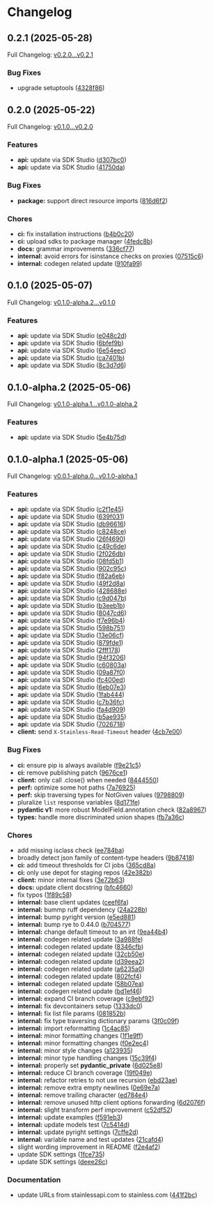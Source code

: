 # Changelog

## 0.2.1 (2025-05-28)

Full Changelog: [v0.2.0...v0.2.1](https://github.com/patronus-ai/patronus-api-python/compare/v0.2.0...v0.2.1)

### Bug Fixes

* upgrade setuptools ([4328f86](https://github.com/patronus-ai/patronus-api-python/commit/4328f8611a91f78bdbbcff212ddbec642e7447ad))

## 0.2.0 (2025-05-22)

Full Changelog: [v0.1.0...v0.2.0](https://github.com/patronus-ai/patronus-api-python/compare/v0.1.0...v0.2.0)

### Features

* **api:** update via SDK Studio ([d307bc0](https://github.com/patronus-ai/patronus-api-python/commit/d307bc0fdb7b811f41e5a7150ade8d43187834c9))
* **api:** update via SDK Studio ([41750da](https://github.com/patronus-ai/patronus-api-python/commit/41750da95e244542e211af7a3b67d92419460c37))


### Bug Fixes

* **package:** support direct resource imports ([816d6f2](https://github.com/patronus-ai/patronus-api-python/commit/816d6f2db8c19e74c8465cedd1dcf3693d9e7790))


### Chores

* **ci:** fix installation instructions ([b4b0c20](https://github.com/patronus-ai/patronus-api-python/commit/b4b0c201f162d092eee5d487d7ac436117b5367f))
* **ci:** upload sdks to package manager ([4fedc8b](https://github.com/patronus-ai/patronus-api-python/commit/4fedc8b9cfc1b183958f3a0ca981482139dc4cfa))
* **docs:** grammar improvements ([336cf77](https://github.com/patronus-ai/patronus-api-python/commit/336cf7783b3a9bb366078afec07d3bc18d50084a))
* **internal:** avoid errors for isinstance checks on proxies ([07515c6](https://github.com/patronus-ai/patronus-api-python/commit/07515c6d9a2f1984fac919ac84f6657e08f2c97b))
* **internal:** codegen related update ([910fa99](https://github.com/patronus-ai/patronus-api-python/commit/910fa9973ed67d0a6104f126db237ecb76b2d7ae))

## 0.1.0 (2025-05-07)

Full Changelog: [v0.1.0-alpha.2...v0.1.0](https://github.com/patronus-ai/patronus-api-python/compare/v0.1.0-alpha.2...v0.1.0)

### Features

* **api:** update via SDK Studio ([e048c2d](https://github.com/patronus-ai/patronus-api-python/commit/e048c2dd91616943b77d694eaf58ca3a69d8f0ec))
* **api:** update via SDK Studio ([6bfef9b](https://github.com/patronus-ai/patronus-api-python/commit/6bfef9b7d83cd2ce234ffc684ba46c4c5c876d5f))
* **api:** update via SDK Studio ([6e54eec](https://github.com/patronus-ai/patronus-api-python/commit/6e54eecb248d8563655d9c145cf50ad7c20aa183))
* **api:** update via SDK Studio ([ca7401b](https://github.com/patronus-ai/patronus-api-python/commit/ca7401b8c3e95e4135a7ecc0e8b945ea7864fba4))
* **api:** update via SDK Studio ([8c3d7d6](https://github.com/patronus-ai/patronus-api-python/commit/8c3d7d632f0490d6d7148b6ab48395ea7d4bcf9a))

## 0.1.0-alpha.2 (2025-05-06)

Full Changelog: [v0.1.0-alpha.1...v0.1.0-alpha.2](https://github.com/patronus-ai/patronus-api-python/compare/v0.1.0-alpha.1...v0.1.0-alpha.2)

### Features

* **api:** update via SDK Studio ([5e4b75d](https://github.com/patronus-ai/patronus-api-python/commit/5e4b75d185fa2018e0dcaaadd046fe4a10b93eb6))

## 0.1.0-alpha.1 (2025-05-06)

Full Changelog: [v0.0.1-alpha.0...v0.1.0-alpha.1](https://github.com/patronus-ai/patronus-api-python/compare/v0.0.1-alpha.0...v0.1.0-alpha.1)

### Features

* **api:** update via SDK Studio ([c2f1e45](https://github.com/patronus-ai/patronus-api-python/commit/c2f1e456cc4e82200819a5a07595272d2cad93f8))
* **api:** update via SDK Studio ([639f031](https://github.com/patronus-ai/patronus-api-python/commit/639f0315f7edc0d5794abde3835ab0941854340f))
* **api:** update via SDK Studio ([db96616](https://github.com/patronus-ai/patronus-api-python/commit/db96616ffbdbbeeeb5b25bf14d997044cba62625))
* **api:** update via SDK Studio ([c8248ce](https://github.com/patronus-ai/patronus-api-python/commit/c8248ce7cc166aa5510cd4feabaf0293158b1d6f))
* **api:** update via SDK Studio ([26f4690](https://github.com/patronus-ai/patronus-api-python/commit/26f4690b3b6c5662636190baaa9c9f7a6167efec))
* **api:** update via SDK Studio ([c49c6de](https://github.com/patronus-ai/patronus-api-python/commit/c49c6de9c8b084dddb37e6ae73867b82025aa42d))
* **api:** update via SDK Studio ([2f026db](https://github.com/patronus-ai/patronus-api-python/commit/2f026db744ce0b68fe96f3140501fc64f8059d41))
* **api:** update via SDK Studio ([08fd5b1](https://github.com/patronus-ai/patronus-api-python/commit/08fd5b1355cfa87ed52b6078a6ba8feeeff16d55))
* **api:** update via SDK Studio ([902c95c](https://github.com/patronus-ai/patronus-api-python/commit/902c95c55ee13338a773120fcf8652155182330d))
* **api:** update via SDK Studio ([f82a6eb](https://github.com/patronus-ai/patronus-api-python/commit/f82a6ebc9e3b0154324161ae3fd7b3efd143ef49))
* **api:** update via SDK Studio ([49f2d8a](https://github.com/patronus-ai/patronus-api-python/commit/49f2d8a0ad43e897c3c665c727d8e82da460259e))
* **api:** update via SDK Studio ([428688e](https://github.com/patronus-ai/patronus-api-python/commit/428688e1ba7f195920ad8ab8dfcd18ee1518ca12))
* **api:** update via SDK Studio ([c9d047b](https://github.com/patronus-ai/patronus-api-python/commit/c9d047bcb9ff3fc10636ca3e1fd3991f01b67429))
* **api:** update via SDK Studio ([b3eeb1b](https://github.com/patronus-ai/patronus-api-python/commit/b3eeb1b5bb528bb2350b68eb1e81f1ff6d77bd8b))
* **api:** update via SDK Studio ([8047cd6](https://github.com/patronus-ai/patronus-api-python/commit/8047cd688951fec546fec4b9219c26890939e0cf))
* **api:** update via SDK Studio ([f7e96b4](https://github.com/patronus-ai/patronus-api-python/commit/f7e96b400343782f3ca61748a021066f2c5361ce))
* **api:** update via SDK Studio ([598b751](https://github.com/patronus-ai/patronus-api-python/commit/598b751ce45f942c7d5651144f56d9892fa1fb3d))
* **api:** update via SDK Studio ([13e06cf](https://github.com/patronus-ai/patronus-api-python/commit/13e06cfab14ee960c9cfcbba1ce23969d3343ceb))
* **api:** update via SDK Studio ([879fde1](https://github.com/patronus-ai/patronus-api-python/commit/879fde16f4f301883c27e5c1c48ab0420631b8bd))
* **api:** update via SDK Studio ([2fff178](https://github.com/patronus-ai/patronus-api-python/commit/2fff1789d87b0650c377df59d001e5e3d0b55e1f))
* **api:** update via SDK Studio ([94f3206](https://github.com/patronus-ai/patronus-api-python/commit/94f320667f92038196a3c991d17d13d984e8b138))
* **api:** update via SDK Studio ([c60803a](https://github.com/patronus-ai/patronus-api-python/commit/c60803ac026fddf81ff87f5f4ee24e7d8baa10f3))
* **api:** update via SDK Studio ([09a87f0](https://github.com/patronus-ai/patronus-api-python/commit/09a87f09bdd3292015121071891cf9e47dfc5ad1))
* **api:** update via SDK Studio ([fc400ed](https://github.com/patronus-ai/patronus-api-python/commit/fc400edd62565ba98fa79f09cbdcb955853b1c71))
* **api:** update via SDK Studio ([6eb07e3](https://github.com/patronus-ai/patronus-api-python/commit/6eb07e3fce869c70debb077a14f48b485258a829))
* **api:** update via SDK Studio ([1fab444](https://github.com/patronus-ai/patronus-api-python/commit/1fab444d37d416d45b846c7727c119ef908b27dc))
* **api:** update via SDK Studio ([c7b36fc](https://github.com/patronus-ai/patronus-api-python/commit/c7b36fc2af09e33779b3405ae59771f2718e3627))
* **api:** update via SDK Studio ([fa4d909](https://github.com/patronus-ai/patronus-api-python/commit/fa4d909b61ba994ecdcc6796670610de0a4c7614))
* **api:** update via SDK Studio ([b5ae935](https://github.com/patronus-ai/patronus-api-python/commit/b5ae935fc45286b8319a22aa805ade8837061f67))
* **api:** update via SDK Studio ([7026718](https://github.com/patronus-ai/patronus-api-python/commit/70267188b0d7a71dcbef437d43fd583f410b2d44))
* **client:** send `X-Stainless-Read-Timeout` header ([4cb7e00](https://github.com/patronus-ai/patronus-api-python/commit/4cb7e0053414266ef5ad5800c2da8df4db0df934))


### Bug Fixes

* **ci:** ensure pip is always available ([f9e21c5](https://github.com/patronus-ai/patronus-api-python/commit/f9e21c52f8f4fec6f82a8da11d8dbc5f08abd241))
* **ci:** remove publishing patch ([9676ce1](https://github.com/patronus-ai/patronus-api-python/commit/9676ce1dc45a35d0545ab3d79a73eec285baa72e))
* **client:** only call .close() when needed ([8444550](https://github.com/patronus-ai/patronus-api-python/commit/8444550aa4e6e57afc86e89498807b01629ea78a))
* **perf:** optimize some hot paths ([7a76925](https://github.com/patronus-ai/patronus-api-python/commit/7a769259c215fa14d583bfaae772a17d53d91909))
* **perf:** skip traversing types for NotGiven values ([9798809](https://github.com/patronus-ai/patronus-api-python/commit/9798809a6c5432feba72a8d64270cb32f6e1a369))
* pluralize `list` response variables ([8d171fe](https://github.com/patronus-ai/patronus-api-python/commit/8d171febe58b58f4223c8bae0a5d68cae9bc1030))
* **pydantic v1:** more robust ModelField.annotation check ([82a8967](https://github.com/patronus-ai/patronus-api-python/commit/82a89677299385a95812ad2ea2e6fe5cc9e76dd9))
* **types:** handle more discriminated union shapes ([fb7a36c](https://github.com/patronus-ai/patronus-api-python/commit/fb7a36c365ddc81936e254a534afd6667f9ca536))


### Chores

* add missing isclass check ([ee784ba](https://github.com/patronus-ai/patronus-api-python/commit/ee784bad1a6153bfc73da25d561af08c1f4ff3e6))
* broadly detect json family of content-type headers ([9b87418](https://github.com/patronus-ai/patronus-api-python/commit/9b8741877be4ae893761e684038617fec952c0f4))
* **ci:** add timeout thresholds for CI jobs ([365cd8a](https://github.com/patronus-ai/patronus-api-python/commit/365cd8af6c7a49ce1c33ae406e02a75e0c75ffd0))
* **ci:** only use depot for staging repos ([42e382b](https://github.com/patronus-ai/patronus-api-python/commit/42e382bece034836f1c8b5597e8b131f410ca35c))
* **client:** minor internal fixes ([3e72b63](https://github.com/patronus-ai/patronus-api-python/commit/3e72b63e23cac5ad4efd7131c3da4bcfdad3be90))
* **docs:** update client docstring ([bfc4660](https://github.com/patronus-ai/patronus-api-python/commit/bfc466092a2bc96ff92e7fe4822e2dc078617d7d))
* fix typos ([1f89c58](https://github.com/patronus-ai/patronus-api-python/commit/1f89c58c25367e7134d1ad5c21cb0c455da3840c))
* **internal:** base client updates ([ceef6fa](https://github.com/patronus-ai/patronus-api-python/commit/ceef6fa57ccbb5e6181efc3b606d5bdbc25fab05))
* **internal:** bummp ruff dependency ([24a228b](https://github.com/patronus-ai/patronus-api-python/commit/24a228bbfe02e251816d6b46d7420a6ac0f0a2ce))
* **internal:** bump pyright version ([e5ed881](https://github.com/patronus-ai/patronus-api-python/commit/e5ed8813cb58d39c6894a077444e0a1b333e163d))
* **internal:** bump rye to 0.44.0 ([b704577](https://github.com/patronus-ai/patronus-api-python/commit/b704577ff3113532a569c3529e0d52cd674fdb24))
* **internal:** change default timeout to an int ([9ea44b4](https://github.com/patronus-ai/patronus-api-python/commit/9ea44b48c63aea46f1e9c6e1afd11a80ab072a2b))
* **internal:** codegen related update ([3a988fe](https://github.com/patronus-ai/patronus-api-python/commit/3a988fee7759a084db83db6239cf68616a481d46))
* **internal:** codegen related update ([8346cfb](https://github.com/patronus-ai/patronus-api-python/commit/8346cfb63d52478726c4c867a2102dba7311f0ae))
* **internal:** codegen related update ([32cb50e](https://github.com/patronus-ai/patronus-api-python/commit/32cb50e858c446aea36805c7cbee3bd7176d3e34))
* **internal:** codegen related update ([d39eea2](https://github.com/patronus-ai/patronus-api-python/commit/d39eea20a8fd57c6b8704f471a23a1ce082ed0dd))
* **internal:** codegen related update ([a6235a0](https://github.com/patronus-ai/patronus-api-python/commit/a6235a094dd128d1584c6724e777b10f2194e1ca))
* **internal:** codegen related update ([802fcf4](https://github.com/patronus-ai/patronus-api-python/commit/802fcf47ea4246f52e346fbca10c9d43ed9ae140))
* **internal:** codegen related update ([58b07ea](https://github.com/patronus-ai/patronus-api-python/commit/58b07ea3420d009516ed10a81412ba0596da6799))
* **internal:** codegen related update ([bd1ef46](https://github.com/patronus-ai/patronus-api-python/commit/bd1ef461472fdd6b66be5baacd2dbbdd4377294e))
* **internal:** expand CI branch coverage ([c9ebf92](https://github.com/patronus-ai/patronus-api-python/commit/c9ebf9245bd4df4b38b1b0419c27e5cf5835bc9d))
* **internal:** fix devcontainers setup ([1333dc0](https://github.com/patronus-ai/patronus-api-python/commit/1333dc07650bf338bb44f20c107c042493cd26c0))
* **internal:** fix list file params ([081852b](https://github.com/patronus-ai/patronus-api-python/commit/081852b3b544c54fa9b121a9d1e539f4bd26a866))
* **internal:** fix type traversing dictionary params ([3f0c09f](https://github.com/patronus-ai/patronus-api-python/commit/3f0c09f132532b6caccd760e99b042f87231e763))
* **internal:** import reformatting ([1c4ac85](https://github.com/patronus-ai/patronus-api-python/commit/1c4ac8578baca51ed7a4b828d9fc9fd35bbc45a4))
* **internal:** minor formatting changes ([1f1e9ff](https://github.com/patronus-ai/patronus-api-python/commit/1f1e9ff07076a42be6ee70a86a9e9932796c453b))
* **internal:** minor formatting changes ([f0e2ec4](https://github.com/patronus-ai/patronus-api-python/commit/f0e2ec4ded883c61498fc429f796ee066ddb957b))
* **internal:** minor style changes ([a123935](https://github.com/patronus-ai/patronus-api-python/commit/a123935989e2eabb67bb7372ec1b3ddbd7880fd5))
* **internal:** minor type handling changes ([15c39f4](https://github.com/patronus-ai/patronus-api-python/commit/15c39f45cb861cb2caccbaf1f5961a507726af1b))
* **internal:** properly set __pydantic_private__ ([6d025e8](https://github.com/patronus-ai/patronus-api-python/commit/6d025e840f8ee2efa0303a2a84e0ece6772ac9b3))
* **internal:** reduce CI branch coverage ([19f049e](https://github.com/patronus-ai/patronus-api-python/commit/19f049ed75f48b98dc5858d4909566f13ba3c591))
* **internal:** refactor retries to not use recursion ([ebd23ae](https://github.com/patronus-ai/patronus-api-python/commit/ebd23aeee97e0df87f320a18b0ac3bbccfc6f7ce))
* **internal:** remove extra empty newlines ([0e69e7a](https://github.com/patronus-ai/patronus-api-python/commit/0e69e7a32da80483e840b3f390d2c8a3d8324cfa))
* **internal:** remove trailing character ([ed784e4](https://github.com/patronus-ai/patronus-api-python/commit/ed784e4821c90279171b73563dbbe15fff86f5f0))
* **internal:** remove unused http client options forwarding ([6d2076f](https://github.com/patronus-ai/patronus-api-python/commit/6d2076fa8e72ecbcf147217697f0c29e5042d0bb))
* **internal:** slight transform perf improvement ([c52df52](https://github.com/patronus-ai/patronus-api-python/commit/c52df526a3c12a33442299e2f7b59e085e8fe27b))
* **internal:** update examples ([f591eb3](https://github.com/patronus-ai/patronus-api-python/commit/f591eb320fbd21604a957bad1a0851db3eab11e4))
* **internal:** update models test ([7c5414d](https://github.com/patronus-ai/patronus-api-python/commit/7c5414d7d298a98849143b9d43069da193684e0b))
* **internal:** update pyright settings ([7cffe2d](https://github.com/patronus-ai/patronus-api-python/commit/7cffe2d7d65afb32fb1ad7aff8b7ed1762430544))
* **internal:** variable name and test updates ([21cafd4](https://github.com/patronus-ai/patronus-api-python/commit/21cafd40c373bfc843a3e0a353b5c664ae01d048))
* slight wording improvement in README ([f2e4af2](https://github.com/patronus-ai/patronus-api-python/commit/f2e4af2798514b030b35edababe2488d6613802f))
* update SDK settings ([1fce735](https://github.com/patronus-ai/patronus-api-python/commit/1fce73538032e5767909728f40d9c1c39547c41e))
* update SDK settings ([deee26c](https://github.com/patronus-ai/patronus-api-python/commit/deee26cc10009419ff2a5c874b160f6677d3c43c))


### Documentation

* update URLs from stainlessapi.com to stainless.com ([441f2bc](https://github.com/patronus-ai/patronus-api-python/commit/441f2bc27be51abcabd839f034ad7e60d0cf1611))
